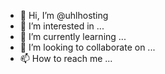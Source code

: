 - 👋 Hi, I’m @uhlhosting
- 👀 I’m interested in ...
- 🌱 I’m currently learning ...
- 💞️ I’m looking to collaborate on ...
- 📫 How to reach me ...

<!---
uhlhosting/uhlhosting is a ✨ special ✨ repository because its `README.md` (this file) appears on your GitHub profile.
You can click the Preview link to take a look at your changes.
--->
